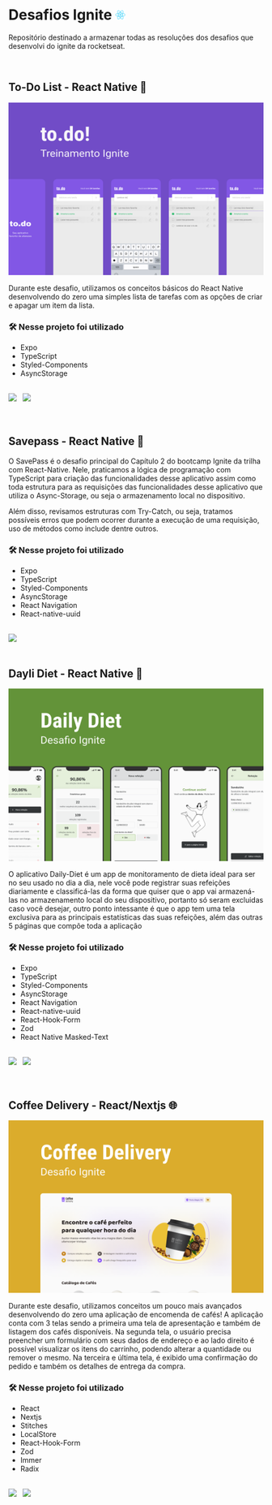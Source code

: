 # Desafios Ignite <img width="20" height="20" src="https://raw.githubusercontent.com/devicons/devicon/master/icons/react/react-original.svg" />

Repositório destinado a armazenar todas as resoluções dos desafios que desenvolvi do ignite da rocketseat.

<br />

## To-Do List - React Native 📱

<img src="./.github/todo1-rn.png" height="340" width="100%" >

Durante este desafio, utilizamos os conceitos básicos do React Native desenvolvendo do zero uma simples lista de tarefas com as opções de criar e apagar um item da lista.

### 🛠️ Nesse projeto foi utilizado

- Expo
- TypeScript
- Styled-Components
- AsyncStorage

<br />

<div style="display: flex; gap: 12px; align-items: center">
  <a href="https://github.com/marlisonmourao/ignite-repositories/tree/main/to-do-rn" target="_blank">
    <img src="https://user-images.githubusercontent.com/71772559/178192378-234b9c46-7e31-47fb-8ddf-245617d8b198.png" />
  </a>

  <a href="https://www.figma.com/file/ZpJKrhheuFfuoWpXswecAk/to.do-(Copy)?type=design&node-id=10485-499&mode=design&t=fMPJUNikzqGMlbHH-0" target="_blank">
    <img src="https://user-images.githubusercontent.com/71772559/178192253-4fe4757c-de57-4878-a38c-a483c25670b1.png" />
  </a>    
</div>

</br>
</br>

## Savepass - React Native 📱

O SavePass é o desafio principal do Capítulo 2 do bootcamp Ignite da trilha com React-Native. Nele, praticamos a lógica de programação com TypeScript para criação das funcionalidades desse aplicativo assim como toda estrutura para as requisições das funcionalidades desse aplicativo que utiliza o Async-Storage, ou seja o armazenamento local no dispositivo.

Além disso, revisamos estruturas com Try-Catch, ou seja, tratamos possíveis erros que podem ocorrer durante a execução de uma requisição, uso de métodos como include dentre outros.

### 🛠️ Nesse projeto foi utilizado

- Expo
- TypeScript
- Styled-Components
- AsyncStorage
- React Navigation
- React-native-uuid

</br>

<div style="display: flex; gap: 12px; align-items: center">
  <a href="https://github.com/marlisonmourao/ignite-repositories/tree/main/savepass-rn" target="_blank">
    <img src="https://user-images.githubusercontent.com/71772559/178192378-234b9c46-7e31-47fb-8ddf-245617d8b198.png" />
  </a>
</div>

</br>

## Dayli Diet - React Native 📱

<img src="./.github/dayliDiet-rn.png" height="340" width="100%" >

O aplicativo Daily-Diet é um app de monitoramento de dieta ideal para ser no seu usado no dia a dia, nele você pode registrar suas refeições diariamente e classificá-las da forma que quiser que o app vai armazená-las no armazenamento local do seu dispositivo, portanto só seram excluidas caso você desejar, outro ponto intessante é que o app tem uma tela exclusiva para as principais estatísticas das suas refeições, além das outras 5 páginas que compõe toda a aplicação

### 🛠️ Nesse projeto foi utilizado

- Expo
- TypeScript
- Styled-Components
- AsyncStorage
- React Navigation
- React-native-uuid
- React-Hook-Form
- Zod
- React Native Masked-Text

</br>

<div style="display: flex; gap: 12px; align-items: center">
  <a href="https://github.com/marlisonmourao/ignite-repositories/tree/main/dayli-diet-rn" target="_blank">
    <img src="https://user-images.githubusercontent.com/71772559/178192378-234b9c46-7e31-47fb-8ddf-245617d8b198.png" />
  </a>

  <a href="https://www.figma.com/file/NCE61BtwAXPORjijjWSr8e/Daily-Diet-(Community)-(Copy)?type=design&mode=design&t=H8lSJ7GsCz0vm4jv-0" target="_blank">
    <img src="https://user-images.githubusercontent.com/71772559/178192253-4fe4757c-de57-4878-a38c-a483c25670b1.png" />
  </a>    
</div>

</br>
</br>

## Coffee Delivery - React/Nextjs 🌐

<img src="./.github/coffeeDelivery.png" height="340" width="100%" >

Durante este desafio, utilizamos conceitos um pouco mais avançados desenvolvendo do zero uma aplicação de encomenda de cafés! A aplicação conta com 3 telas sendo a primeira uma tela de apresentação e também de listagem dos cafés disponíveis. Na segunda tela, o usuário precisa preencher um formulário com seus dados de endereço e ao lado direito é possível visualizar os itens do carrinho, podendo alterar a quantidade ou remover o mesmo. Na terceira e última tela, é exibido uma confirmação do pedido e também os detalhes de entrega da compra.

### 🛠️ Nesse projeto foi utilizado

- React
- Nextjs
- Stitches
- LocalStore
- React-Hook-Form
- Zod
- Immer
- Radix

<br />

<div style="display: flex; gap: 12px; align-items: center">
  <a href="https://github.com/marlisonmourao/ignite-repositories/tree/main/coffee-delivery-web" target="_blank">
    <img src="https://user-images.githubusercontent.com/71772559/178192378-234b9c46-7e31-47fb-8ddf-245617d8b198.png" />
  </a>

  <a href="https://www.figma.com/file/9FN77tyUH9GxCLtCO8T3Pq/Coffee-Delivery-(Copy)?type=design&node-id=0-1&mode=design&t=Bgrq8OBbH7gJbBO6-0" target="_blank">
    <img src="https://user-images.githubusercontent.com/71772559/178192253-4fe4757c-de57-4878-a38c-a483c25670b1.png" />
  </a>    
</div>
